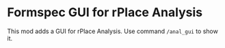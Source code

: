 # Formspec GUI for rPlace Analysis

This mod adds a GUI for rPlace Analysis. Use command `/anal_gui` to show it.

